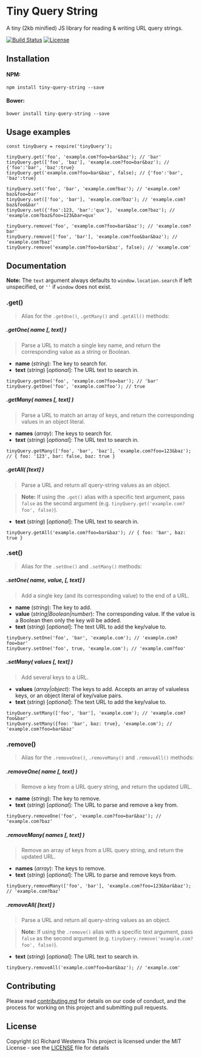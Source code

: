 # Tiny Query String

A tiny (2kb minified) JS library for reading & writing URL query strings.

[![Build Status](https://travis-ci.org/richardwestenra/tiny-query-string.svg?branch=master)](https://travis-ci.org/richardwestenra/tiny-query-string)
[![License](https://img.shields.io/badge/license-MIT%20License-brightgreen.svg)](https://opensource.org/licenses/MIT)

## Installation

#### NPM:
```
npm install tiny-query-string --save
```

#### Bower:
```
bower install tiny-query-string --save
```

## Usage examples
```
const tinyQuery = require('tinyQuery');

tinyQuery.get('foo', 'example.com?foo=bar&baz'); // 'bar'
tinyQuery.get(['foo', 'baz'], 'example.com?foo=bar&baz'); // {'foo':'bar', 'baz':true}
tinyQuery.get('example.com?foo=bar&baz', false); // {'foo':'bar', 'baz':true}

tinyQuery.set('foo', 'bar', 'example.com?baz'); // 'example.com?baz&foo=bar'
tinyQuery.set(['foo', 'bar'], 'example.com?baz'); // 'example.com?baz&foo&bar'
tinyQuery.set({'foo':123, 'bar':'qux'}, 'example.com?baz'); // 'example.com?baz&foo=123&bar=qux'

tinyQuery.remove('foo', 'example.com?foo=bar&baz'); // 'example.com?bar'
tinyQuery.remove(['foo', 'bar'], 'example.com?foo&bar&baz'); // 'example.com?baz'
tinyQuery.remove('example.com?foo=bar&baz', false); // 'example.com'
```

## Documentation

**Note:** The `text` argument always defaults to `window.location.search` if left unspecified, or `''` if `window` does not exist.

### .get()
> Alias for the `.getOne()`, `.getMany()` and `.getAll()` methods:

##### .getOne( name [, text] )
> Parse a URL to match a single key name, and return the corresponding value as a string or Boolean.

- **name** (_string_): The key to search for.
- **text** (_string_) [_optional_]: The URL text to search in.
```
tinyQuery.getOne('foo', 'example.com?foo=bar'); // 'bar'
tinyQuery.getOne('foo', 'example.com?foo'); // true
```

##### .getMany( names [, text] )
> Parse a URL to match an array of keys, and return the corresponding values in an object literal.

- **names** (_array_): The keys to search for.
- **text** (_string_) [_optional_]: The URL text to search in.
```
tinyQuery.getMany(['foo', 'bar', 'baz'], 'example.com?foo=123&baz'); // { foo: '123', bar: false, baz: true }
```

##### .getAll( [text] )
> Parse a URL and return all query-string values as an object.

> **Note:** If using the `.get()` alias with a specific text argument, pass `false` as the second argument (e.g. `tinyQuery.get('example.com?foo', false)`).

- **text** (_string_) [_optional_]: The URL text to search in.
```
tinyQuery.getAll('example.com?foo=bar&baz'); // { foo: 'bar', baz: true }
```

### .set()
> Alias for the `.setOne()` and `.setMany()` methods:

##### .setOne( name, value, [, text] )
> Add a single key (and its corresponding value) to the end of a URL.

- **name** (_string_): The key to add.
- **value** (_string|Boolean|number_): The corresponding value. If the value is a Boolean then only the key will be added.
- **text** (_string_) [_optional_]: The text URL to add the key/value to.
```
tinyQuery.setOne('foo', 'bar', 'example.com'); // 'example.com?foo=bar'
tinyQuery.setOne('foo', true, 'example.com'); // 'example.com?foo'
```

##### .setMany( values [, text] )
> Add several keys to a URL.

- **values** (_array|object_): The keys to add. Accepts an array of valueless keys, or an object literal of key/value pairs.
- **text** (_string_) [_optional_]: The text URL to add the key/value to.
```
tinyQuery.setMany(['foo', 'bar'], 'example.com'); // 'example.com?foo&bar'
tinyQuery.setMany({foo: 'bar', baz: true}, 'example.com'); // 'example.com?foo=bar&baz'
```

### .remove()
> Alias for the `.removeOne()`, `.removeMany()` and `.removeAll()` methods:


##### .removeOne( name [, text] )
> Remove a key from a URL query string, and return the updated URL.

- **name** (_string_): The key to remove.
- **text** (_string_) [_optional_]: The URL to parse and remove a key from.
```
tinyQuery.removeOne('foo', 'example.com?foo=bar&baz'); // 'example.com?baz'
```

##### .removeMany( names [, text] )
> Remove an array of keys from a URL query string, and return the updated URL.

- **names** (_array_): The keys to remove.
- **text** (_string_) [_optional_]: The URL to parse and remove keys from.
```
tinyQuery.removeMany(['foo', 'bar'], 'example.com?foo=123&bar&baz'); // 'example.com?baz'
```

##### .removeAll( [text] )
> Parse a URL and return all query-string values as an object.

> **Note:** If using the `.remove()` alias with a specific text argument, pass `false` as the second argument (e.g. `tinyQuery.remove('example.com?foo', false)`).

- **text** (_string_) [_optional_]: The URL text to search in.
```
tinyQuery.removeAll('example.com?foo=bar&baz'); // 'example.com'
```


## Contributing

Please read [contributing.md](contributing.md) for details on our code of conduct, and the process for working on this project and submitting pull requests.


## License

Copyright (c) Richard Westenra
This project is licensed under the MIT License - see the [LICENSE](LICENSE) file for details